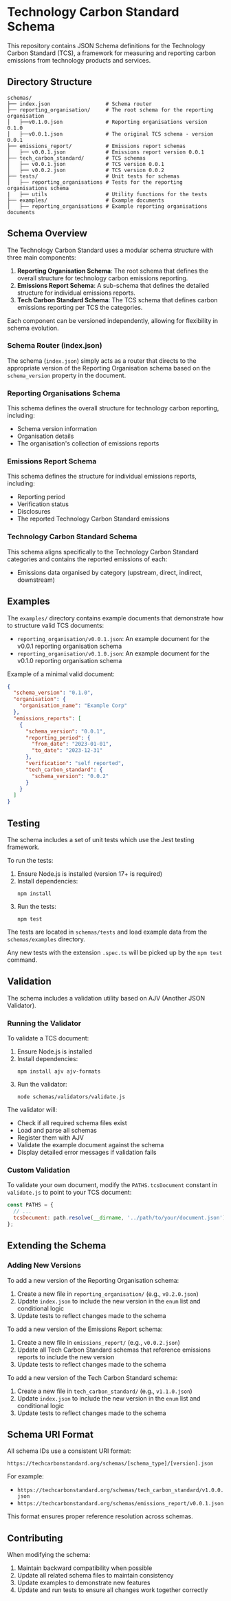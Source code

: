 # Technology Carbon Standard Schema

This repository contains JSON Schema definitions for the Technology Carbon Standard (TCS), a framework for measuring and reporting carbon emissions from technology products and services.

## Directory Structure

```
schemas/
├── index.json                  # Schema router
├── reporting_organisation/     # The root schema for the reporting organisation
│   ├──v0.1.0.json              # Reporting organisations version 0.1.0
│   ├──v0.0.1.json              # The original TCS schema - version 0.0.1
├── emissions_report/           # Emissions report schemas
│   ├── v0.0.1.json             # Emissions report version 0.0.1
├── tech_carbon_standard/       # TCS schemas
│   ├── v0.0.1.json             # TCS version 0.0.1
│   ├── v0.0.2.json             # TCS version 0.0.2
├── tests/                      # Unit tests for schemas
│   ├── reporting_organisations # Tests for the reporting organisations schema
|   ├── utils                   # Utility functions for the tests
├── examples/                   # Example documents
│   ├── reporting_organisations # Example reporting organisations documents
```

## Schema Overview

The Technology Carbon Standard uses a modular schema structure with three main components:

1. **Reporting Organisation Schema**: The root schema that defines the overall structure for technology carbon emissions reporting.
2. **Emissions Report Schema**: A sub-schema that defines the detailed structure for individual emissions reports.
3. **Tech Carbon Standard Schema**: The TCS schema that defines carbon emissions reporting per TCS the categories.

Each component can be versioned independently, allowing for flexibility in schema evolution.

### Schema Router (index.json)

The schema (`index.json`) simply acts as a router that directs to the appropriate version of the Reporting Organisation schema based on the `schema_version` property in the document.

### Reporting Organisations Schema

This schema defines the overall structure for technology carbon reporting, including:

- Schema version information
- Organisation details
- The organisation's collection of emissions reports

### Emissions Report Schema

This schema defines the structure for individual emissions reports, including:

- Reporting period
- Verification status
- Disclosures
- The reported Technology Carbon Standard emissions

### Technology Carbon Standard Schema

This schema aligns specifically to the Technology Carbon Standard categories and contains the reported emissions of each:

- Emissions data organised by category (upstream, direct, indirect, downstream)


## Examples

The `examples/` directory contains example documents that demonstrate how to structure valid TCS documents:

- `reporting_organisation/v0.0.1.json`: An example document for the v0.0.1 reporting organisation schema
- `reporting_organisation/v0.1.0.json`: An example document for the v0.1.0 reporting organisation schema

Example of a minimal valid document:

```json
{
  "schema_version": "0.1.0",
  "organisation": {
    "organisation_name": "Example Corp"
  },
  "emissions_reports": [
    {
      "schema_version": "0.0.1",
      "reporting_period": {
        "from_date": "2023-01-01",
        "to_date": "2023-12-31"
      },
      "verification": "self reported",
      "tech_carbon_standard": {
        "schema_version": "0.0.2"
      }
    }
  ]
}
```

## Testing

The schema includes a set of unit tests which use the Jest testing framework.

To run the tests:

1. Ensure Node.js is installed (version 17+ is required)
2. Install dependencies:
   ```
   npm install
   ```
3. Run the tests:
   ```
   npm test
   ```

The tests are located in `schemas/tests` and load example data from the `schemas/examples` directory.

Any new tests with the extension `.spec.ts` will be picked up by the `npm test` command.

## Validation

The schema includes a validation utility based on AJV (Another JSON Validator).

### Running the Validator

To validate a TCS document:

1. Ensure Node.js is installed
2. Install dependencies:
   ```
   npm install ajv ajv-formats
   ```
3. Run the validator:
   ```
   node schemas/validators/validate.js
   ```

The validator will:
- Check if all required schema files exist
- Load and parse all schemas
- Register them with AJV
- Validate the example document against the schema
- Display detailed error messages if validation fails

### Custom Validation

To validate your own document, modify the `PATHS.tcsDocument` constant in `validate.js` to point to your TCS document:

```javascript
const PATHS = {
  // ...
  tcsDocument: path.resolve(__dirname, '../path/to/your/document.json')
};
```

## Extending the Schema

### Adding New Versions

To add a new version of the Reporting Organisation schema:

1. Create a new file in `reporting_organisation/` (e.g., `v0.2.0.json`)
2. Update `index.json` to include the new version in the `enum` list and conditional logic
3. Update tests to reflect changes made to the schema

To add a new version of the Emissions Report schema:

1. Create a new file in `emissions_report/` (e.g., `v0.0.2.json`)
2. Update all Tech Carbon Standard schemas that reference emissions reports to include the new version
3. Update tests to reflect changes made to the schema

To add a new version of the Tech Carbon Standard schema:

1. Create a new file in `tech_carbon_standard/` (e.g., `v1.1.0.json`)
2. Update `index.json` to include the new version in the `enum` list and conditional logic
3. Update tests to reflect changes made to the schema

## Schema URI Format

All schema IDs use a consistent URI format:

```
https://techcarbonstandard.org/schemas/[schema_type]/[version].json
```

For example:
- `https://techcarbonstandard.org/schemas/tech_carbon_standard/v1.0.0.json`
- `https://techcarbonstandard.org/schemas/emissions_report/v0.0.1.json`

This format ensures proper reference resolution across schemas.

## Contributing

When modifying the schema:

1. Maintain backward compatibility when possible
2. Update all related schema files to maintain consistency
3. Update examples to demonstrate new features
4. Update and run tests to ensure all changes work together correctly
